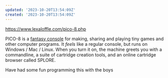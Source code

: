 ```yaml
---
updated: '2023-10-20T13:54:09Z'
created: '2023-10-20T13:54:09Z'
---
```

https://www.lexaloffle.com/pico-8.php

>   
PICO-8 is a [fantasy console](https://www.lexaloffle.com/pico-8.php?page=faq) for making, sharing and playing tiny games and other computer programs. It _feels_ like a regular console, but runs on Windows / Mac / Linux. When you turn it on, the machine greets you with a commandline, a suite of cartridge creation tools, and an online cartridge browser called SPLORE.

Have had some fun programming this with the boys